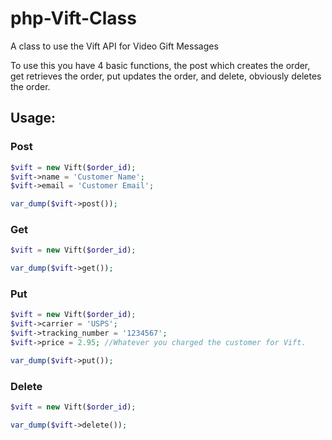 # php-Vift-Class
A class to use the Vift API for Video Gift Messages

To use this you have 4 basic functions, the post which creates the order, get retrieves the order, put updates the order, and delete, obviously deletes the order.

## Usage:

### Post
```php
$vift = new Vift($order_id);
$vift->name = 'Customer Name';
$vift->email = 'Customer Email';

var_dump($vift->post());
```

### Get
```php
$vift = new Vift($order_id);

var_dump($vift->get());
```

### Put
```php
$vift = new Vift($order_id);
$vift->carrier = 'USPS';
$vift->tracking_number = '1234567';
$vift->price = 2.95; //Whatever you charged the customer for Vift.

var_dump($vift->put());
```

### Delete
```php
$vift = new Vift($order_id);

var_dump($vift->delete());
```
